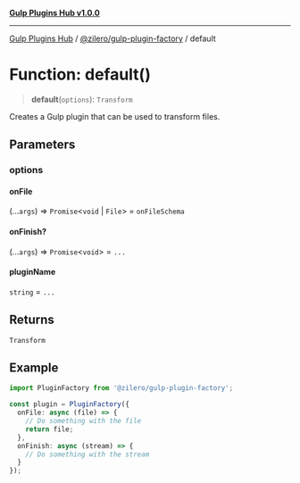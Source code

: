 [**Gulp Plugins Hub v1.0.0**](../../../README.md)

***

[Gulp Plugins Hub](../../../packages.md) / [@zilero/gulp-plugin-factory](../README.md) / default

# Function: default()

> **default**(`options`): `Transform`

Creates a Gulp plugin that can be used to transform files.

## Parameters

### options

#### onFile

(...`args`) => `Promise`\<`void` \| `File`\> = `onFileSchema`

#### onFinish?

(...`args`) => `Promise`\<`void`\> = `...`

#### pluginName

`string` = `...`

## Returns

`Transform`

## Example

```ts
import PluginFactory from '@zilero/gulp-plugin-factory';

const plugin = PluginFactory({
  onFile: async (file) => {
    // Do something with the file
    return file;
  },
  onFinish: async (stream) => {
    // Do something with the stream
  }
});
